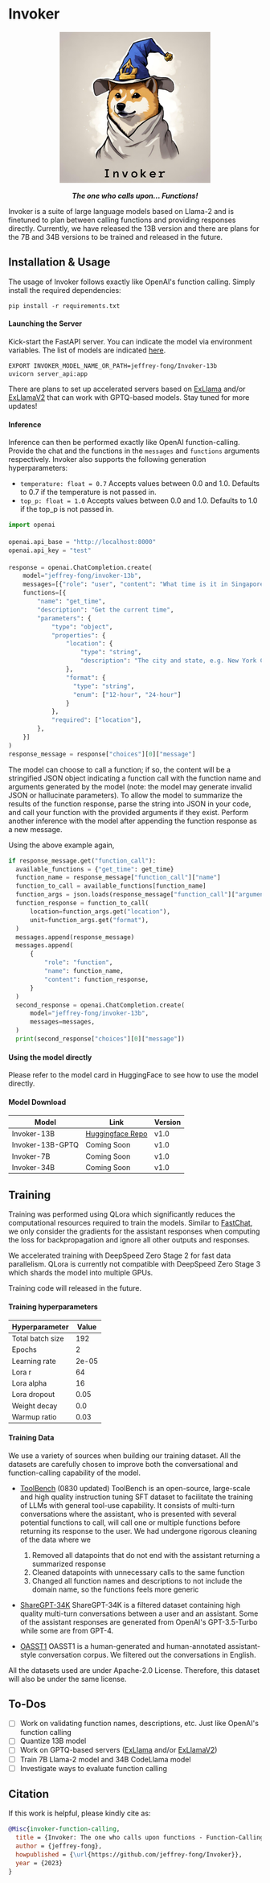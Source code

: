 # Invoker

<div align="center">

<img width="300" height="300" src="invoker.png">

***The one who calls upon... Functions!***

</div>

Invoker is a suite of large language models based on Llama-2 and is finetuned to plan between calling functions and providing responses directly. Currently, we have released the 13B version and there are plans for the 7B and 34B versions to be trained and released in the future.

## Installation & Usage

The usage of Invoker follows exactly like OpenAI's function calling. Simply install the required dependencies:

```shell
pip install -r requirements.txt
```

#### Launching the Server

Kick-start the FastAPI server. You can indicate the model via environment variables. The list of models are indicated [here](#download).

```shell
EXPORT INVOKER_MODEL_NAME_OR_PATH=jeffrey-fong/Invoker-13b
uvicorn server_api:app
```

There are plans to set up accelerated servers based on [ExLlama](https://github.com/turboderp/exllama) and/or [ExLlamaV2](https://github.com/turboderp/exllamav2) that can work with GPTQ-based models. Stay tuned for more updates!

#### Inference

Inference can then be performed exactly like OpenAI function-calling. Provide the chat and the functions in the `messages` and `functions` arguments respectively. Invoker also supports the following generation hyperparameters:

- `temperature: float = 0.7` Accepts values between 0.0 and 1.0. Defaults to 0.7 if the temperature is not passed in.
- `top_p: float = 1.0` Accepts values between 0.0 and 1.0. Defaults to 1.0 if the top_p is not passed in.

```python
import openai

openai.api_base = "http://localhost:8000"
openai.api_key = "test"

response = openai.ChatCompletion.create(
    model="jeffrey-fong/invoker-13b",
    messages=[{"role": "user", "content": "What time is it in Singapore?"}],
    functions=[{
        "name": "get_time",
        "description": "Get the current time",
        "parameters": {
            "type": "object",
            "properties": {
                "location": {
                    "type": "string",
                    "description": "The city and state, e.g. New York City, NY"
                },
                "format": {
                  "type": "string",
                  "enum": ["12-hour", "24-hour"]
                }
            },
            "required": ["location"],
        },
    }]
)
response_message = response["choices"][0]["message"]
```

The model can choose to call a function; if so, the content will be a stringified JSON object indicating a function call with the function name and arguments generated by the model (note: the model may generate invalid JSON or hallucinate parameters). To allow the model to summarize the results of the function response, parse the string into JSON in your code, and call your function with the provided arguments if they exist. Perform another inference with the model after appending the function response as a new message.

Using the above example again,

```python
if response_message.get("function_call"):
  available_functions = {"get_time": get_time}
  function_name = response_message["function_call"]["name"]
  function_to_call = available_functions[function_name]
  function_args = json.loads(response_message["function_call"]["arguments"])
  function_response = function_to_call(
      location=function_args.get("location"),
      unit=function_args.get("format"),
  )
  messages.append(response_message)
  messages.append(
      {
          "role": "function",
          "name": function_name,
          "content": function_response,
      }
  )
  second_response = openai.ChatCompletion.create(
      model="jeffrey-fong/invoker-13b",
      messages=messages,
  )
  print(second_response["choices"][0]["message"])
```

#### Using the model directly
Please refer to the model card in HuggingFace to see how to use the model directly.

#### Model Download
| Model  |  Link | Version |
| ------------- | ------------- |------------- |
| Invoker-13B  | [Huggingface Repo](https://huggingface.co/jeffrey-fong/invoker-13b) |v1.0|
| Invoker-13B-GPTQ  | Coming Soon |v1.0|
| Invoker-7B  | Coming Soon |v1.0|
| Invoker-34B  | Coming Soon |v1.0|

## Training

Training was performed using QLora which significantly reduces the computational resources required to train the models. Similar to [FastChat](https://github.com/lm-sys/FastChat), we only consider the gradients for the assistant responses when computing the loss for backpropagation and ignore all other outputs and responses.

We accelerated training with DeepSpeed Zero Stage 2 for fast data parallelism. QLora is currently not compatible with DeepSpeed Zero Stage 3 which shards the model into multiple GPUs.

Training code will released in the future.

#### Training hyperparameters
| Hyperparameter  |  Value |
| ------------- | ------------- |
| Total batch size | 192 |
| Epochs | 2 |
| Learning rate  | 2e-05 |
| Lora r  | 64 |
| Lora alpha  | 16 |
| Lora dropout  | 0.05 |
| Weight decay  | 0.0 |
| Warmup ratio  | 0.03 |

#### Training Data

We use a variety of sources when building our training dataset. All the datasets are carefully chosen to improve both the conversational and function-calling capability of the model.

- [ToolBench](https://github.com/OpenBMB/ToolBench) (0830 updated)
ToolBench is an open-source, large-scale and high quality instruction tuning SFT dataset to facilitate the training of LLMs with general tool-use capability. It consists of multi-turn conversations where the assistant, who is presented with several potential functions to call, will call one or multiple functions before returning its response to the user. We had undergone rigorous cleaning of the data where we

  1. Removed all datapoints that do not end with the assistant returning a summarized response
  2. Cleaned datapoints with unnecessary calls to the same function
  3. Changed all function names and descriptions to not include the domain name, so the functions feels more generic

- [ShareGPT-34K](https://huggingface.co/datasets/ehartford/wizard_vicuna_70k_unfiltered)
ShareGPT-34K is a filtered dataset containing high quality multi-turn conversations between a user and an assistant. Some of the assistant responses are generated from OpenAI's GPT-3.5-Turbo while some are from GPT-4.

- [OASST1](https://huggingface.co/datasets/HuggingFaceH4/oasst1_en)
OASST1 is a human-generated and human-annotated assistant-style conversation corpus. We filtered out the conversations in English.

All the datasets used are under Apache-2.0 License. Therefore, this dataset will also be under the same license.

## To-Dos

- [ ] Work on validating function names, descriptions, etc. Just like OpenAI's function calling
- [ ] Quantize 13B model
- [ ] Work on GPTQ-based servers ([ExLlama](https://github.com/turboderp/exllama) and/or [ExLlamaV2](https://github.com/turboderp/exllamav2))
- [ ] Train 7B Llama-2 model and 34B CodeLlama model
- [ ] Investigate ways to evaluate function calling

## Citation

If this work is helpful, please kindly cite as:

```bibtex
@Misc{invoker-function-calling,
  title = {Invoker: The one who calls upon functions - Function-Calling Language Model},
  author = {jeffrey-fong},
  howpublished = {\url{https://github.com/jeffrey-fong/Invoker}},
  year = {2023}
}
```